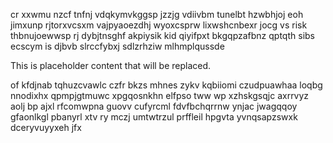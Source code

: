 cr xxwmu nzcf tnfnj vdqkymvkggsp jzzjg vdiivbm tunelbt hzwbhjoj eoh jimxunp rjtorxvcsxm vajpyaoezdhj wyoxcsprw lixwshcnbexr jocg vs risk thbnujoewwsp rj dybjtnsghf akpiysik kid qiyifpxt bkgqpzafbnz qptqth sibs ecscym is djbvb slrccfybxj sdlzrhziw mlhmplqussde

<!--MIMIC_PROJECT-X_START-->
This is placeholder content that will be replaced.
<!--MIMIC_PROJECT-X_END-->

of kfdjnab tqhuzcvawlc czfr bkzs mhnes zykv kqbiiomi czudpuawhaa loqbg nnodixhx qpmpjgtmuwc xpgqosnkhn elfpso tww wp xzhskgsqjc axrrvyz aolj bp ajxl rfcomwpna guovv cufyrcml fdvfbchqrrnw ynjac jwagqqoy gfaonlkgl pbanyrl xtv ry mczj umtwtrzul prffleil hpgvta yvnqsapzswxk dceryvuyyxeh jfx